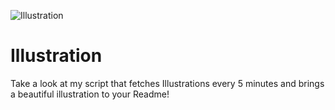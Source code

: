 ![Illustration](https://i.redd.it/m9zi6brwfmqb1.jpg?width=100&height=100)

# Illustration
Take a look at my script that fetches Illustrations every 5 minutes and brings a beautiful illustration to your Readme!